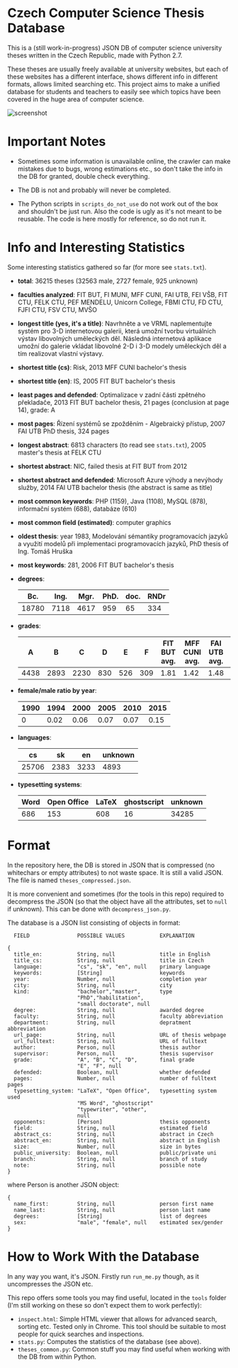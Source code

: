 # Czech Computer Science Thesis Database

This is a (still work-in-progress) JSON DB of computer science university theses written in the Czech Republic, made
with Python 2.7.

These theses are usually freely available at university websites, but each of these websites has
a different interface, shows different info in different formats, allows limited searching etc.
This project aims to make a unified database for students and teachers to easily see which
topics have been covered in the huge area of computer science.

![screenshot](https://github.com/drummyfish/thesis_db/blob/master/screenshot.png?raw=true)

# Important Notes

  - Sometimes some information is unavailable online, the crawler can make
    mistakes due to bugs, wrong estimations etc., so don't take the
    info in the DB for granted, double check everything.

  - The DB is not and probably will never be completed.

  - The Python scripts in `scripts_do_not_use` do not work out of the box
    and shouldn't be just run. Also the code is ugly as it's not meant to be reusable.
    The code is here mostly for reference, so do not run it.

# Info and Interesting Statistics

Some interesting statistics gathered so far (for more see `stats.txt`).

- **total**: 36215 theses (32563 male, 2727 female, 925 unknown)
- **faculties analyzed**:  FIT BUT, FI MUNI, MFF CUNI, FAI UTB, FEI VŠB, FIT CTU, FELK CTU, PEF MENDELU, Unicorn College, FBMI CTU, FD CTU, FJFI CTU, FSV CTU, MVŠO
- **longest title (yes, it's a title)**: Navrhněte a ve VRML naplementujte systém pro 3-D internetovou galerii, která umožní tvorbu virtuálních výstav libovolných uměleckých děl. Následná internetová aplikace umožní do galerie vkládat libovolné 2-D i 3-D modely uměleckých děl a tím realizovat vlastní výstavy.
- **shortest title (cs)**: Risk, 2013 MFF CUNI bachelor's thesis
- **shortest title (en)**: IS, 2005 FIT BUT bachelor's thesis
- **least pages and defended**: Optimalizace v zadní části zpětného překladače, 2013 FIT BUT bachelor thesis, 21 pages (conclusion at page 14), grade: A
- **most pages**: Řízení systémů se zpožděním - Algebraický přístup, 2007 FAI UTB PhD thesis, 324 pages
- **longest abstract**: 6813 characters (to read see `stats.txt`), 2005 master's thesis at FELK CTU
- **shortest abstract**: NIC, failed thesis at FIT BUT from 2012
- **shortest abstract and defended**: Microsoft Azure výhody a nevýhody služby, 2014 FAI UTB bachelor thesis (the abstract is same as title)
- **most common keywords**: PHP (1159), Java (1108), MySQL (878), informační systém (688), databáze (610)
- **most common field (estimated)**: computer graphics
- **oldest thesis**: year 1983, Modelování sémantiky programovacích jazyků a využití modelů při implementaci programovacích jazyků, PhD thesis of Ing. Tomáš Hruška
- **most keywords**: 281, 2006 FIT BUT bachelor's thesis

- **degrees**:

  |Bc.  |Ing.|Mgr.|PhD.|doc.|RNDr|
  |-----|----|----|----|----|----|
  |18780|7118|4617|959 |65  |334 |

- **grades**:

  |A    |B   |C   |D   |E   |F   |FIT BUT avg.|MFF CUNI avg.|FAI UTB avg.|male avg.|female avg.|
  |-----|----|----|----|----|----|------------|-------------|------------|---------|-----------|
  |4438 |2893|2230|830 |526 |309 |1.81        |1.42         |1.48        |1.63     |1.49       |

- **female/male ratio by year**:

  |1990|1994|2000|2005|2010|2015|
  |----|----|----|----|----|----|
  |0   |0.02|0.06|0.07|0.07|0.15|
  
- **languages**:

  |cs   |sk  |en  |unknown|
  |-----|----|----|-------|
  |25706|2383|3233|4893   |

- **typesetting systems**:

  |Word|Open Office|LaTeX|ghostscript|unknown|
  |----|-----------|-----|-----------|-------|
  |686 |153        |608  |16         |34285  |

# Format

In the repository here, the DB is stored in JSON that is compressed
(no whitechars or empty attributes) to not waste space. It is still a
valid JSON. The file is named `theses_compressed.json`.

It is more convenient and sometimes (for the tools in this repo)
required to decompress the JSON (so that the object have all the
attributes, set to `null` if unknown). This can be done with
`decompress_json.py`.

The database is a JSON list consisting of objects in format:

```
  FIELD               POSSIBLE VALUES           EXPLANATION

{
  title_en:           String, null              title in English
  title_cs:           String, null              title in Czech
  language:           "cs", "sk", "en", null    primary language
  keywords:           [String]                  keywords
  year:               Number, null              completion year
  city:               String, null              city
  kind:               "bachelor","master",      type
                      "PhD","habilitation",
                      "small doctorate", null
  degree:             String, null              awarded degree
  faculty:            String, null              faculty abbreviation
  department:         String, null              depratment abbreviation
  url_page:           String, null              URL of thesis webpage
  url_fulltext:       String, null              URL of fulltext
  author:             Person, null              thesis author
  supervisor:         Person, null              thesis supervisor
  grade:              "A", "B", "C", "D",       final grade
                      "E", "F", null
  defended:           Boolean, null             whether defended
  pages:              Number, null              number of fulltext pages
  typesetting_system: "LaTeX", "Open Office",   typesetting system used
                      "MS Word", "ghostscript"
                      "typewriter", "other",
                      null
  opponents:          [Person]                  thesis opponents
  field:              String, null              estimated field
  abstract_cs:        String, null              abstract in Czech
  abstract_en:        String, null              abstract in English
  size:               Number, null              size in bytes
  public_university:  Boolean, null             public/private uni
  branch:             String, null              branch of study
  note:               String, null              possible note
}
```

where Person is another JSON object:

```
{
  name_first:         String, null              person first name
  name_last:          String, null              person last name
  degrees:            [String]                  list of degrees
  sex:                "male", "female", null    estimated sex/gender
}
```
# How to Work With the Database

In any way you want, it's JSON. Firstly run `run_me.py` though, as it uncompresses the JSON etc.

This repo offers some tools you may find useful, located in the `tools` folder
(I'm still working on these so don't expect them to work perfectly):

- `inspect.html`: Simple HTML viewer that allows for advanced search, sorting etc. Tested only in Chrome. This tool should be suitable to most people for quick searches and inspections.
- `stats.py`: Computes the statistics of the database (see above).
- `theses_common.py`: Common stuff you may find useful when working with the DB from within Python.
